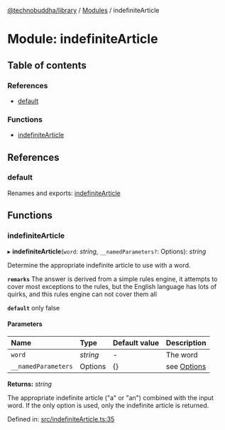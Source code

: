 [@technobuddha/library](../../README.md) / [Modules](../Modules.md) / indefiniteArticle

# Module: indefiniteArticle

## Table of contents

### References

- [default](indefinitearticle.md#default)

### Functions

- [indefiniteArticle](indefinitearticle.md#indefinitearticle)

## References

### default

Renames and exports: [indefiniteArticle](indefinitearticle.md#indefinitearticle)

## Functions

### indefiniteArticle

▸ **indefiniteArticle**(`word`: *string*, `__namedParameters?`: Options): *string*

Determine the appropriate indefinite article to use with a word.

**`remarks`** The answer is derived from a simple rules engine, it attempts to cover most exceptions
to the rules, but the English language has lots of quirks, and this rules engine can not cover them
all

**`default`** only false

#### Parameters

| Name | Type | Default value | Description |
| :------ | :------ | :------ | :------ |
| `word` | *string* | - | The word |
| `__namedParameters` | Options | {} | see [Options](almostequals.md#options) |

**Returns:** *string*

The appropriate indefinite article ("a" or "an") combined with the input word.  If the only
option is used, only the indefinite article is returned.

Defined in: [src/indefiniteArticle.ts:35](https://github.com/technobuddha/hill.software/blob/693f679/packages/library/src/indefiniteArticle.ts#L35)
